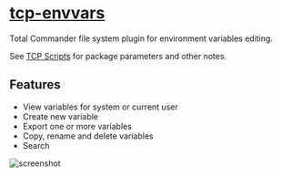 # [tcp-envvars](https://chocolatey.org/packages/tcp-envvars)

Total Commander file system plugin for environment variables editing.

See [TCP Scripts](https://chocolatey.org/packages/tcps) for package parameters and other notes.

## Features

- View variables for system or current user
- Create new variable
- Export one or more variables
- Copy, rename and delete variables
- Search

![screenshot](https://cdn.rawgit.com/majkinetor/chocolatey/master/tcp/tcp-envvars/screenshot.png)
